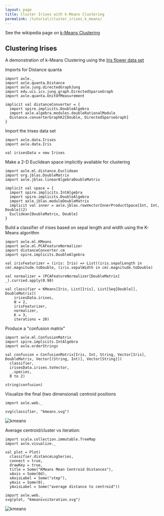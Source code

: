 ```yaml
---
layout: page
title: Cluster Irises with k-Means Clustering
permalink: /tutorial/cluster_irises_k_means/
---
```


See the wikipedia page on [k-Means Clustering](https://en.wikipedia.org/wiki/K-means_clustering)

Clustering Irises
-----------------

A demonstration of k-Means Clustering using the [Iris flower data set](https://en.wikipedia.org/wiki/Iris_flower_data_set)

Imports for Distance quanta

```tut:book:silent
import axle._
import axle.quanta.Distance
import axle.jung.directedGraphJung
import edu.uci.ics.jung.graph.DirectedSparseGraph
import axle.quanta.UnitOfMeasurement

implicit val distanceConverter = {
  import spire.implicits.DoubleAlgebra
  import axle.algebra.modules.doubleRationalModule
  Distance.converterGraphK2[Double, DirectedSparseGraph]
}
```

Import the Irises data set

```tut:silent
import axle.data.Irises
import axle.data.Iris
```

```tut:book
val irisesData = new Irises
```

Make a 2-D Euclidean space implicitly available for clustering

```tut:book:silent
import axle.ml.distance.Euclidean
import org.jblas.DoubleMatrix
import axle.jblas.linearAlgebraDoubleMatrix

implicit val space = {
  import spire.implicits.IntAlgebra
  import spire.implicits.DoubleAlgebra
  import axle.jblas.moduleDoubleMatrix
  implicit val inner = axle.jblas.rowVectorInnerProductSpace[Int, Int, Double](2)
  Euclidean[DoubleMatrix, Double]
}
```

Build a classifier of irises based on sepal length and width using the K-Means algorithm

```tut:silent
import axle.ml.KMeans
import axle.ml.PCAFeatureNormalizer
import distanceConverter.cm
import spire.implicits.DoubleAlgebra
```

```tut:book
val irisFeaturizer = (iris: Iris) => List((iris.sepalLength in cm).magnitude.toDouble, (iris.sepalWidth in cm).magnitude.toDouble)

val normalizer = (PCAFeatureNormalizer[DoubleMatrix] _).curried.apply(0.98)

val classifier = KMeans[Iris, List[Iris], List[Seq[Double]], DoubleMatrix](
    irisesData.irises,
    N = 2,
    irisFeaturizer,
    normalizer,
    K = 3,
    iterations = 20)
```

Produce a "confusion matrix"

```tut:silent
import axle.ml.ConfusionMatrix
import spire.implicits.IntAlgebra
import axle.orderStrings
```

```tut:book
val confusion = ConfusionMatrix[Iris, Int, String, Vector[Iris], DoubleMatrix, Vector[(String, Int)], Vector[String]](
  classifier,
  irisesData.irises.toVector,
  _.species,
  0 to 2)

string(confusion)
```

Visualize the final (two dimensional) centroid positions

```tut:silent
import axle.web._
```

```tut:book
svg(classifier, "kmeans.svg")
```

![kmeans](/tutorial/images/kmeans.svg)

Average centroid/cluster vs iteration:

```tut:silent
import scala.collection.immutable.TreeMap
import axle.visualize._
```

```tut:book
val plot = Plot(
  classifier.distanceLogSeries,
  connect = true,
  drawKey = true,
  title = Some("KMeans Mean Centroid Distances"),
  xAxis = Some(0d),
  xAxisLabel = Some("step"),
  yAxis = Some(0),
  yAxisLabel = Some("average distance to centroid"))

import axle.web._
svg(plot, "kmeansvsiteration.svg")
```

![kmeans](/tutorial/images/kmeansvsiteration.svg)

